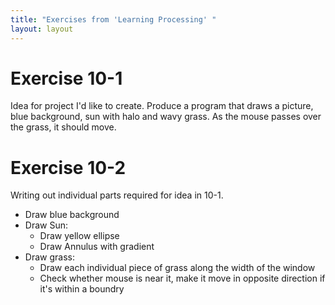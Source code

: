 ```yaml
---
title: "Exercises from 'Learning Processing' "
layout: layout
---
```


# Exercise 10-1
Idea for project I'd like to create. Produce a program that draws a picture, blue background, sun with halo and wavy grass. As the mouse passes over the grass, it should move.


# Exercise 10-2
Writing out individual parts required for idea in 10-1.
- Draw blue background
- Draw Sun:
  - Draw yellow ellipse
  - Draw Annulus with gradient
- Draw grass:
  - Draw each individual piece of grass along the width of the window
  - Check whether mouse is near it, make it move in opposite direction if it's within a boundry
